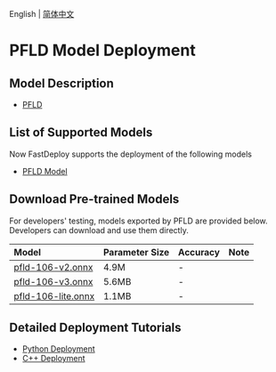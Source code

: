 English | [简体中文](README_CN.md)
# PFLD Model Deployment

## Model Description

- [PFLD](https://github.com/Hsintao/pfld_106_face_landmarks/commit/e150195)

## List of Supported Models

Now FastDeploy supports the deployment of the following models

- [PFLD Model](https://github.com/Hsintao/pfld_106_face_landmarks)

## Download Pre-trained Models

For developers' testing, models exported by PFLD are provided below. Developers can download and use them directly. 

| Model                                                               | Parameter Size    | Accuracy    | Note |
|:---------------------------------------------------------------- |:----- |:----- | :------ |
| [pfld-106-v2.onnx](https://bj.bcebos.com/paddlehub/fastdeploy/pfld-106-v2.onnx) | 4.9M | - |
| [pfld-106-v3.onnx](https://bj.bcebos.com/paddlehub/fastdeploy/pfld-106-v3.onnx) | 5.6MB | - |
| [pfld-106-lite.onnx](https://bj.bcebos.com/paddlehub/fastdeploy/pfld-106-lite.onnx) | 1.1MB | - |

## Detailed Deployment Tutorials

- [Python Deployment](python)
- [C++ Deployment](cpp)
